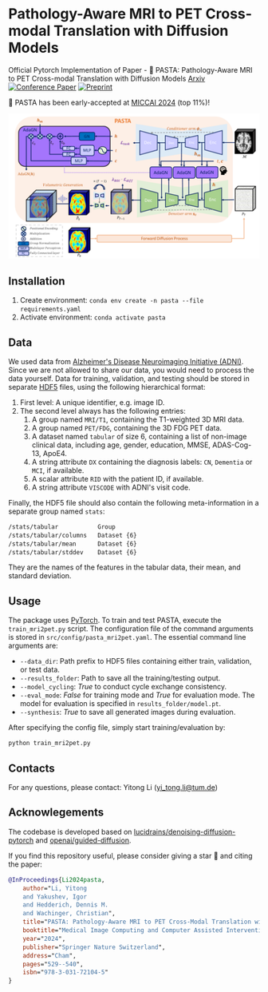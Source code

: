 # Pathology-Aware MRI to PET Cross-modal Translation with Diffusion Models
Official Pytorch Implementation of Paper - 🍝 PASTA: Pathology-Aware MRI to PET Cross-modal Translation with Diffusion Models
[Arxiv](https://arxiv.org/abs/2405.16942)
[![Conference Paper](https://img.shields.io/static/v1?label=DOI&message=10.1007%2f978-3-031-34048-2_51&color=3a7ebb)](https://doi.org/10.1007/978-3-031-72104-5_51)
[![Preprint](https://img.shields.io/badge/arXiv-2303.07717-b31b1b)](https://arxiv.org/abs/2405.16942)

🎉 PASTA has been early-accepted at [MICCAI 2024](https://conferences.miccai.org/2024/en/) (top 11%)!

<p align="center">
  <img src="img/pasta.png" />
</p>


## Installation

1. Create environment: `conda env create -n pasta --file requirements.yaml`
2. Activate environment: `conda activate pasta`


## Data

We used data from [Alzheimer's Disease Neuroimaging Initiative (ADNI)](https://adni.loni.usc.edu/). Since we are not allowed to share our data, you would need to process the data yourself. Data for training, validation, and testing should be stored in separate [HDF5](https://en.wikipedia.org/wiki/Hierarchical_Data_Format) files, using the following hierarchical format:

1. First level: A unique identifier, e.g. image ID.
2. The second level always has the following entries:
    1. A group named `MRI/T1`, containing the T1-weighted 3D MRI data.
    2. A group named `PET/FDG`, containing the 3D FDG PET data.
    3. A dataset named `tabular` of size 6, containing a list of non-image clinical data, including age, gender, education, MMSE, ADAS-Cog-13, ApoE4.
    4. A string attribute `DX` containing the diagnosis labels: `CN`, `Dementia` or `MCI`, if available.
    5. A scalar attribute `RID` with the patient ID, if available.
    6. A string attribute `VISCODE` with ADNI's visit code.

Finally, the HDF5 file should also contain the following meta-information in a separate group named `stats`:
```bash
/stats/tabular           Group
/stats/tabular/columns   Dataset {6}
/stats/tabular/mean      Dataset {6}
/stats/tabular/stddev    Dataset {6}
```
They are the names of the features in the tabular data, their mean, and standard deviation.


## Usage

The package uses [PyTorch](https://pytorch.org). To train and test PASTA, execute the `train_mri2pet.py` script. 
The configuration file of the command arguments is stored in `src/config/pasta_mri2pet.yaml`.
The essential command line arguments are:

  - `--data_dir`: Path prefix to HDF5 files containing either train, validation, or test data.
  - `--results_folder`: Path to save all the training/testing output.
  - `--model_cycling`: *True* to conduct cycle exchange consistency.
  - `--eval_mode`: *False* for training mode and *True* for evaluation mode. The model for evaluation is specified in `results_folder/model.pt`.
  - `--synthesis`: *True* to save all generated images during evaluation.


After specifying the config file, simply start training/evaluation by:
```bash
python train_mri2pet.py
```

## Contacts

For any questions, please contact: Yitong Li (yi_tong.li@tum.de)

## Acknowlegements

The codebase is developed based on [lucidrains/denoising-diffusion-pytorch](https://github.com/lucidrains/denoising-diffusion-pytorch) and [openai/guided-diffusion](https://github.com/openai/guided-diffusion).

If you find this repository useful, please consider giving a star 🌟 and citing the paper:

```bibtex
@InProceedings{Li2024pasta,
    author="Li, Yitong
    and Yakushev, Igor
    and Hedderich, Dennis M.
    and Wachinger, Christian",
    title="PASTA: Pathology-Aware MRI to PET Cross-Modal Translation with Diffusion Models",
    booktitle="Medical Image Computing and Computer Assisted Intervention -- MICCAI 2024",
    year="2024",
    publisher="Springer Nature Switzerland",
    address="Cham",
    pages="529--540",
    isbn="978-3-031-72104-5"
}
```
